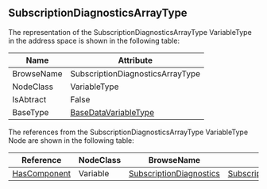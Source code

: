 <!-- objecttype -->
## SubscriptionDiagnosticsArrayType
  
The representation of the SubscriptionDiagnosticsArrayType VariableType in the address space is shown in the following table:  

|Name|Attribute|
|---|---|
|BrowseName|SubscriptionDiagnosticsArrayType|
|NodeClass|VariableType|
|IsAbtract|False|
|BaseType|[BaseDataVariableType](../../../Part5/VariableTypes/BaseDataVariableType/readme.md)|

The references from the SubscriptionDiagnosticsArrayType VariableType Node are shown in the following table:  

|Reference|NodeClass|BrowseName|DataType|TypeDefinition|ModellingRule|
|---|---|---|---|---|---|
|[HasComponent](../../../Part3/ReferenceTypes/HasComponent/readme.md)|Variable|[SubscriptionDiagnostics](#SubscriptionDiagnostics)|[SubscriptionDiagnosticsDataType](../../../Part5/DataTypes/SubscriptionDiagnosticsDataType/readme.md)|[SubscriptionDiagnosticsType](../../Part5/VariableTypes/SubscriptionDiagnosticsType/readme.md)|[ExposesItsArray](../../Objects/ExposesItsArray/readme.md)|


